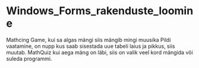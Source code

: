 # Windows_Forms_rakenduste_loomine
Mathcing Game, kui sa algas mängi siis mängib mingi muusika
Pildi vaatamine, on nupp kus saab sisestada uue tabeli laius ja pikkus, siis muutab.
MathQuiz kui aega mäng on läbi, siis on valik veel kord mängida või suleda programmi.
